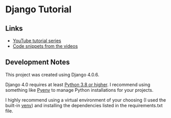 # Django Tutorial

## Links
* [YouTube tutorial series](https://www.youtube.com/watch?v=UmljXZIypDc&list=PL-osiE80TeTtoQCKZ03TU5fNfx2UY6U4p&index=1)
* [Code snippets from the videos](https://github.com/CoreyMSchafer/code_snippets/tree/master/Django_Blog)

## Development Notes

This project was created using Django 4.0.6.

Django 4.0 requires at least [Python 3.8 or higher](https://docs.djangoproject.com/en/4.0/faq/install/#faq-python-version-support). I recommend using something like [Pyenv](https://github.com/pyenv/pyenv) to manage Python installations for your projects.

I highly recommend using a virtual environment of your choosing (I used the built-in [venv](https://docs.python.org/3/library/venv.html)) and installing the dependencies listed in the requirements.txt file.
